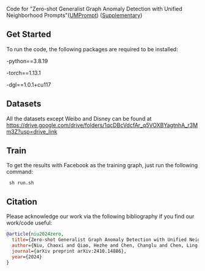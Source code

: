 Code for "Zero-shot Generalist Graph Anomaly Detection with Unified Neighborhood Prompts"([UMPrompt](https://arxiv.org/pdf/2410.14886)) ([Supplementary](https://github.com/mala-lab/UNPrompt/blob/main/UNPrompt_Supplementary.pdf))

## Get Started
To run the code, the following packages are required to be installed:

-python==3.8.19

-torch==1.13.1

-dgl==1.0.1+cu117

## Datasets

All the datasets except Weibo and Disney can be found at https://drive.google.com/drive/folders/1qcDBcVdcfAr_q5VOXBYagtnhA_r3Mm3Z?usp=drive_link

## Train
To get the results with Facebook as the training graph, just run the following command:

     sh run.sh

## Citation
Please acknowledge our work via the following bibliography if you find our work/code useful:
```bibtex
@article{niu2024zero,
  title={Zero-shot Generalist Graph Anomaly Detection with Unified Neighborhood Prompts},
  author={Niu, Chaoxi and Qiao, Hezhe and Chen, Changlu and Chen, Ling and Pang, Guansong},
  journal={arXiv preprint arXiv:2410.14886},
  year={2024}
}
